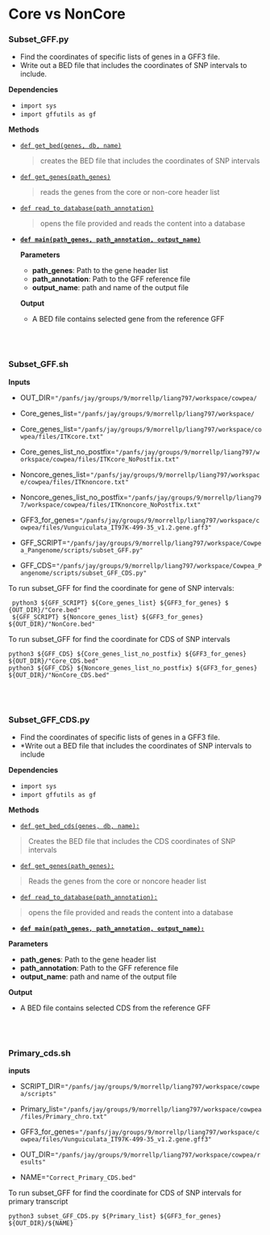 # **Core vs NonCore**



### **Subset_GFF.py**


* Find the coordinates of specific lists of genes in a GFF3 file.
* Write out a BED file that includes the coordinates of SNP intervals to include.

**Dependencies**

* `import sys`
* `import gffutils as gf`

**Methods**

* [`def get_bed(genes, db, name)`](#getbed)
    >creates the BED file that includes the coordinates of SNP intervals
* [`def get_genes(path_genes)`](#getgenes)
    > reads the genes from the core or non-core header list
* [`def read_to_database(path_annotation)`](#readtodatabase)
    > opens the file provided and reads the content into a database
* **[`def main(path_genes, path_annotation, output_name)`](#main-method)**
    
    **Parameters**
    * **path_genes**: Path to the gene header list
    * **path_annotation**: Path to the GFF reference file
    * **output_name**: path and name of the output file
  
    **Output**
    *  A BED file contains selected gene from the reference GFF


<br></br>

### **Subset_GFF.sh**

**Inputs**

- OUT_DIR=`"/panfs/jay/groups/9/morrellp/liang797/workspace/cowpea/`

- Core_genes_list=`"/panfs/jay/groups/9/morrellp/liang797/workspace/`

- Core_genes_list=`"/panfs/jay/groups/9/morrellp/liang797/workspace/cowpea/files/ITKcore.txt"`

- Core_genes_list_no_postfix=`"/panfs/jay/groups/9/morrellp/liang797/workspace/cowpea/files/ITKcore_NoPostfix.txt"`

- Noncore_genes_list=`"/panfs/jay/groups/9/morrellp/liang797/workspace/cowpea/files/ITKnoncore.txt"`

- Noncore_genes_list_no_postfix=`"/panfs/jay/groups/9/morrellp/liang797/workspace/cowpea/files/ITKnoncore_NoPostfix.txt"`
 
- GFF3_for_genes=`"/panfs/jay/groups/9/morrellp/liang797/workspace/cowpea/files/Vunguiculata_IT97K-499-35_v1.2.gene.gff3"`
 
- GFF_SCRIPT=`"/panfs/jay/groups/9/morrellp/liang797/workspace/Cowpea_Pangenome/scripts/subset_GFF.py"`
 
- GFF_CDS=`"/panfs/jay/groups/9/morrellp/liang797/workspace/Cowpea_Pangenome/scripts/subset_GFF_CDS.py"`


To run subset_GFF for find the coordinate for gene of SNP intervals:

     python3 ${GFF_SCRIPT} ${Core_genes_list} ${GFF3_for_genes} $ {OUT_DIR}/"Core.bed"
     ${GFF_SCRIPT} ${Noncore_genes_list} ${GFF3_for_genes} ${OUT_DIR}/"NonCore.bed"

To run subset_GFF for find the coordinate for CDS of SNP intervals
    
    python3 ${GFF_CDS} ${Core_genes_list_no_postfix} ${GFF3_for_genes} ${OUT_DIR}/"Core_CDS.bed"
    python3 ${GFF_CDS} ${Noncore_genes_list_no_postfix} ${GFF3_for_genes} ${OUT_DIR}/"NonCore_CDS.bed"

<br></br>

### **Subset_GFF_CDS.py**

* Find the coordinates of specific lists of genes in a GFF3 file.
* *Write out a BED file that includes the coordinates of SNP intervals to include
  
**Dependencies**

* `import sys`
* `import gffutils as gf`

**Methods**

* [`def get_bed_cds(genes, db, name):`](#getbedcds)
> Creates the BED file that includes the CDS coordinates of SNP intervals
* [`def get_genes(path_genes):`](#getgenes)
> Reads the genes from the core or noncore header list
* [`def read_to_database(path_annotation):`](#readtodatabase)
> opens the file provided and reads the content into a database
* **[`def main(path_genes, path_annotation, output_name):`](#main-method-cds)**

**Parameters**
* **path_genes**: Path to the gene header list
* **path_annotation**: Path to the GFF reference file
* **output_name**: path and name of the output file

**Output**
* A BED file contains selected CDS from the reference GFF

<br></br>
### **Primary_cds.sh**
**inputs**
- SCRIPT_DIR=`"/panfs/jay/groups/9/morrellp/liang797/workspace/cowpea/scripts"`
 
- Primary_list=`"/panfs/jay/groups/9/morrellp/liang797/workspace/cowpea/files/Primary_chro.txt"`
 
- GFF3_for_genes=`"/panfs/jay/groups/9/morrellp/liang797/workspace/cowpea/files/Vunguiculata_IT97K-499-35_v1.2.gene.gff3"`
 
- OUT_DIR=`"/panfs/jay/groups/9/morrellp/liang797/workspace/cowpea/results"`
 
- NAME=`"Correct_Primary_CDS.bed"`

To run subset_GFF for find the coordinate for CDS of SNP intervals for primary transcript

    python3 subset_GFF_CDS.py ${Primary_list} ${GFF3_for_genes} ${OUT_DIR}/${NAME}

<br></br>

